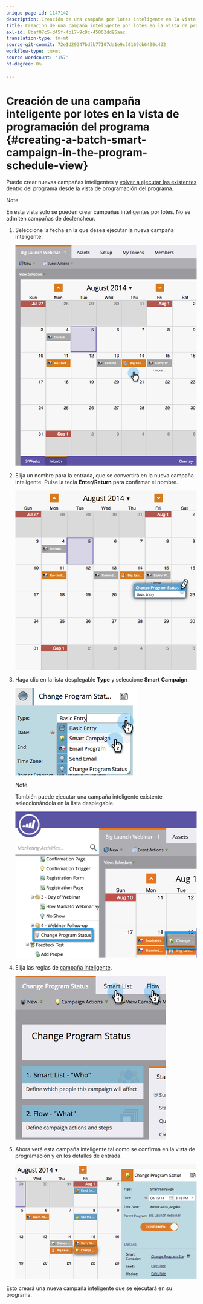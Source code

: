 ```yaml
---
unique-page-id: 1147142
description: Creación de una campaña por lotes inteligente en la vista de programación del programa - Documentos de Marketo - Documentación del producto
title: Creación de una campaña inteligente por lotes en la vista de programación del programa
exl-id: 8baf07c5-d45f-4b17-9c9c-45063dd95aac
translation-type: tm+mt
source-git-commit: 72e1d29347bd5b77107da1e9c30169cb6490c432
workflow-type: tm+mt
source-wordcount: '157'
ht-degree: 0%

---
```


# Creación de una campaña inteligente por lotes en la vista de programación del programa {#creating-a-batch-smart-campaign-in-the-program-schedule-view}

Puede crear nuevas campañas inteligentes y [volver a ejecutar las existentes](/help/marketo/product-docs/core-marketo-concepts/programs/program-schedule-view/rerun-a-smart-campaign-in-the-program-schedule-view.md) dentro del programa desde la vista de programación del programa.

>[!NOTE]
>
>En esta vista solo se pueden crear campañas inteligentes por lotes. No se admiten campañas de déclencheur.

1. Seleccione la fecha en la que desea ejecutar la nueva campaña inteligente.

   ![](assets/image2014-9-23-15-3a28-3a20.png)

1. Elija un nombre para la entrada, que se convertirá en la nueva campaña inteligente. Pulse la tecla **Enter/Return** para confirmar el nombre.

   ![](assets/image2014-9-23-15-3a28-3a28.png)

1. Haga clic en la lista desplegable **Type** y seleccione **Smart Campaign**.

   ![](assets/typechoose.png)

   >[!NOTE]
   >
   >También puede ejecutar una campaña inteligente existente seleccionándola en la lista desplegable.

   ![](assets/four.png)

1. Elija las reglas de [campaña inteligente](/help/marketo/product-docs/core-marketo-concepts/smart-campaigns/creating-a-smart-campaign/create-a-new-smart-campaign.md).

   ![](assets/changeprogramstatus-hands.png)

1. Ahora verá esta campaña inteligente tal como se confirma en la vista de programación y en los detalles de entrada.

   ![](assets/image2014-9-23-15-3a29-3a57.png)

Esto creará una nueva campaña inteligente que se ejecutará en su programa.
